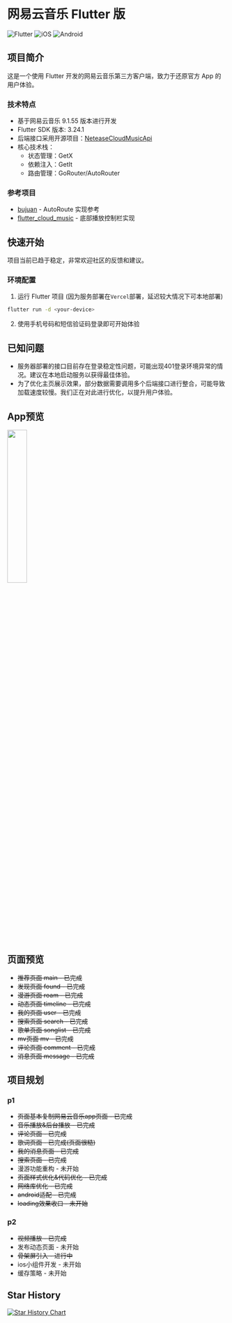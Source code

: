 # 网易云音乐 Flutter 版

![Flutter](https://img.shields.io/badge/flutter-v3.24.1-blue)
![iOS](https://img.shields.io/badge/iOS-12.0+-lightgrey)
![Android](https://img.shields.io/badge/Android-6.0+-brightgreen)


## 项目简介

这是一个使用 Flutter 开发的网易云音乐第三方客户端，致力于还原官方 App 的用户体验。

### 技术特点

- 基于网易云音乐 9.1.55 版本进行开发
- Flutter SDK 版本: 3.24.1
- 后端接口采用开源项目：[NeteaseCloudMusicApi](https://github.com/Binaryify/NeteaseCloudMusicApi)
- 核心技术栈：
  - 状态管理：GetX
  - 依赖注入：GetIt
  - 路由管理：GoRouter/AutoRouter

### 参考项目

- [bujuan](https://github.com/2697a/bujuan) - AutoRoute 实现参考
- [flutter_cloud_music](https://gitee.com/master_xing/flutter_cloud_music) - 底部播放控制栏实现

## 快速开始

项目当前已趋于稳定，非常欢迎社区的反馈和建议。

### 环境配置

1. 运行 Flutter 项目 (因为服务部署在`Vercel`部署，延迟较大情况下可本地部署)
```bash
flutter run -d <your-device>
```

2. 使用手机号码和短信验证码登录即可开始体验

## 已知问题

- 服务器部署的接口目前存在登录稳定性问题，可能出现401登录环境异常的情况。建议在本地启动服务以获得最佳体验。
- 为了优化主页展示效果，部分数据需要调用多个后端接口进行整合，可能导致加载速度较慢。我们正在对此进行优化，以提升用户体验。

## App预览

<img src="showcase/show_gif.gif" width="30%" style="display:inline-block;" />

## 页面预览

- ~~推荐页面 main - 已完成~~
- ~~发现页面 found - 已完成~~
- ~~漫游页面 roam - 已完成~~
- ~~动态页面 timeline - 已完成~~
- ~~我的页面 user - 已完成~~
- ~~搜索页面 search - 已完成~~
- ~~歌单页面 songlist - 已完成~~
- ~~mv页面 mv - 已完成~~
- ~~评论页面 comment - 已完成~~
- ~~消息页面 message - 已完成~~

## 项目规划

### p1

- ~~页面基本复制网易云音乐app页面 - 已完成~~
- ~~音乐播放&后台播放 - 已完成~~
- ~~评论页面 - 已完成~~
- ~~歌词页面 - 已完成(页面很糙)~~
- ~~我的消息页面 - 已完成~~
- ~~搜索页面 - 已完成~~
- 漫游功能重构 - 未开始
- ~~页面样式优化&代码优化 - 已完成~~
- ~~网络库优化 - 已完成~~
- ~~android适配 - 已完成~~
- ~~loading效果收口 - 未开始~~

### p2

- ~~视频播放 - 已完成~~
- 发布动态页面 - 未开始
- ~~骨架屏引入 - 进行中~~
- ios小组件开发 - 未开始
- 缓存策略 - 未开始

## Star History

[![Star History Chart](https://api.star-history.com/svg?repos=Hao-yiwen/netease_cloud_music_app&type=Date)](https://star-history.com/#Hao-yiwen/netease_cloud_music_app)
